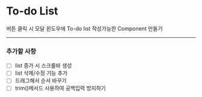 # To-do List

버튼 클릭 시 모달 윈도우에 To-do list 작성가능한 Component 만들기

---

### 추가할 사항

* [ ] list 증가 시 스크롤바 생성
* [ ] list 삭제/수정 기능 추가
* [ ] 드래그해서 순서 바꾸기
* [ ] trim()메서드 사용하여 공백입력 방지하기
